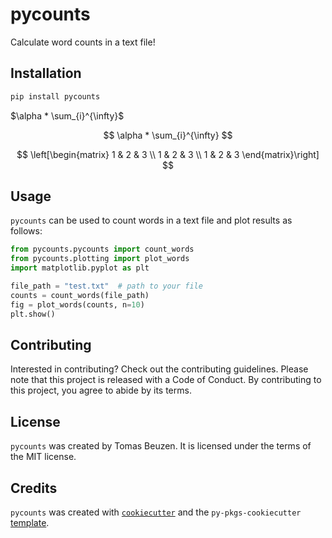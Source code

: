 # pycounts

Calculate word counts in a text file!

## Installation

```bash
pip install pycounts
```

$\alpha * \sum_{i}^{\infty}$

$$
\alpha * \sum_{i}^{\infty}
$$

$$
\left[\begin{matrix}
1 & 2 & 3 \\
1 & 2 & 3 \\
1 & 2 & 3
\end{matrix}\right]
$$

## Usage

`pycounts` can be used to count words in a text file and plot results
as follows:

```python
from pycounts.pycounts import count_words
from pycounts.plotting import plot_words
import matplotlib.pyplot as plt

file_path = "test.txt"  # path to your file
counts = count_words(file_path)
fig = plot_words(counts, n=10)
plt.show()
```

## Contributing

Interested in contributing? Check out the contributing guidelines.
Please note that this project is released with a Code of Conduct.
By contributing to this project, you agree to abide by its terms.

## License

`pycounts` was created by Tomas Beuzen. It is licensed under the terms
of the MIT license.

## Credits

`pycounts` was created with
[`cookiecutter`](https://cookiecutter.readthedocs.io/en/latest/) and
the `py-pkgs-cookiecutter`
[template](https://github.com/py-pkgs/py-pkgs-cookiecutter).
